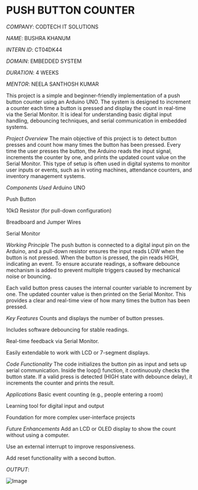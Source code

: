 # PUSH BUTTON COUNTER

*COMPANY*: CODTECH IT SOLUTIONS

*NAME*: BUSHRA KHANUM

*INTERN ID*: CT04DK44

*DOMAIN*: EMBEDDED SYSTEM

*DURATION*: 4 WEEKS

*MENTOR*: NEELA SANTHOSH KUMAR

This project is a simple and beginner-friendly implementation of a push button counter using an Arduino UNO. The system is designed to increment a counter each time a button is pressed and display the count in real-time via the Serial Monitor. It is ideal for understanding basic digital input handling, debouncing techniques, and serial communication in embedded systems.

*Project Overview*
The main objective of this project is to detect button presses and count how many times the button has been pressed. Every time the user presses the button, the Arduino reads the input signal, increments the counter by one, and prints the updated count value on the Serial Monitor. This type of setup is often used in digital systems to monitor user inputs or events, such as in voting machines, attendance counters, and inventory management systems.

*Components Used*
Arduino UNO

Push Button

10kΩ Resistor (for pull-down configuration)

Breadboard and Jumper Wires

Serial Monitor

*Working Principle*
The push button is connected to a digital input pin on the Arduino, and a pull-down resistor ensures the input reads LOW when the button is not pressed. When the button is pressed, the pin reads HIGH, indicating an event. To ensure accurate readings, a software debounce mechanism is added to prevent multiple triggers caused by mechanical noise or bouncing.

Each valid button press causes the internal counter variable to increment by one. The updated counter value is then printed on the Serial Monitor. This provides a clear and real-time view of how many times the button has been pressed.

*Key Features*
Counts and displays the number of button presses.

Includes software debouncing for stable readings.

Real-time feedback via Serial Monitor.

Easily extendable to work with LCD or 7-segment displays.

*Code Functionality*
The code initializes the button pin as input and sets up serial communication. Inside the loop() function, it continuously checks the button state. If a valid press is detected (HIGH state with debounce delay), it increments the counter and prints the result.

*Applications*
Basic event counting (e.g., people entering a room)

Learning tool for digital input and output

Foundation for more complex user-interface projects

*Future Enhancements*
Add an LCD or OLED display to show the count without using a computer.

Use an external interrupt to improve responsiveness.

Add reset functionality with a second button.

*OUTPUT*:

![Image](https://github.com/user-attachments/assets/04dcd2a3-8d89-40a2-9d28-755e4603d1f6)













